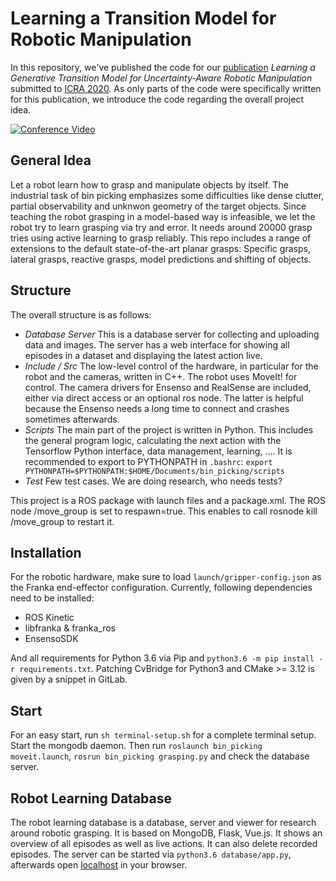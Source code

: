 # Learning a Transition Model for Robotic Manipulation

In this repository, we've published the code for our [publication](https://pantor.github.io/learning-transition-model-for-manipulation/) *Learning a Generative Transition Model for Uncertainty-Aware Robotic Manipulation* submitted to [ICRA 2020](http://www.icra2020.org/). As only parts of the code were specifically written for this publication, we introduce the code regarding the overall project idea.

[![Conference Video](https://lh3.googleusercontent.com/wUb_430R1KmOeoNufe1eimgNfUlT9i3eftDJ1gozzreMNpAnIX_mzDX6P0pmiLvrRjV6s_LZkxo=w640)](https://drive.google.com/file/d/1h5FS_Q2BolOuQupU4NfN2wpcbErKNix9/view?usp=sharing)


## General Idea

Let a robot learn how to grasp and manipulate objects by itself. The industrial task of bin picking emphasizes some difficulties like dense clutter, partial observability and unknwon geometry of the target objects. Since teaching the robot grasping in a model-based way is infeasible, we let the robot try to learn grasping via try and error. It needs around 20000 grasp tries using active learning to grasp reliably. This repo includes a range of extensions to the default state-of-the-art planar grasps: Specific grasps, lateral grasps, reactive grasps, model predictions and shifting of objects.

## Structure

The overall structure is as follows:
 - *Database Server* This is a database server for collecting and uploading data and images. The server has a web interface for showing all episodes in a dataset and displaying the latest action live.
 - *Include / Src* The low-level control of the hardware, in particular for the robot and the cameras, written in C++. The robot uses MoveIt! for control. The camera drivers for Ensenso and RealSense are included, either via direct access or an optional ros node. The latter is helpful because the Ensenso needs a long time to connect and crashes sometimes afterwards.
 - *Scripts* The main part of the project is written in Python. This includes the general program logic, calculating the next action with the Tensorflow Python interface, data management, learning, .... It is recommended to export to PYTHONPATH in `.bashrc`: `export PYTHONPATH=$PYTHONPATH:$HOME/Documents/bin_picking/scripts`
 - *Test* Few test cases. We are doing research, who needs tests?

This project is a ROS package with launch files and a package.xml. The ROS node /move_group is set to respawn=true. This enables to call rosnode kill /move_group to restart it.


## Installation

For the robotic hardware, make sure to load `launch/gripper-config.json` as the Franka end-effector configuration. Currently, following dependencies need to be installed:
- ROS Kinetic
- libfranka & franka_ros
- EnsensoSDK

And all requirements for Python 3.6 via Pip and `python3.6 -m pip install -r requirements.txt`. Patching CvBridge for Python3 and CMake >= 3.12 is given by a snippet in GitLab.


## Start

For an easy start, run `sh terminal-setup.sh` for a complete terminal setup. Start the mongodb daemon. Then run `roslaunch bin_picking moveit.launch`, `rosrun bin_picking grasping.py` and check the database server.


## Robot Learning Database

The robot learning database is a database, server and viewer for research around robotic grasping. It is based on MongoDB, Flask, Vue.js. It shows an overview of all episodes as well as live actions. It can also delete recorded episodes. The server can be started via `python3.6 database/app.py`, afterwards open [localhost](127.0.0.1:8080) in your browser.
